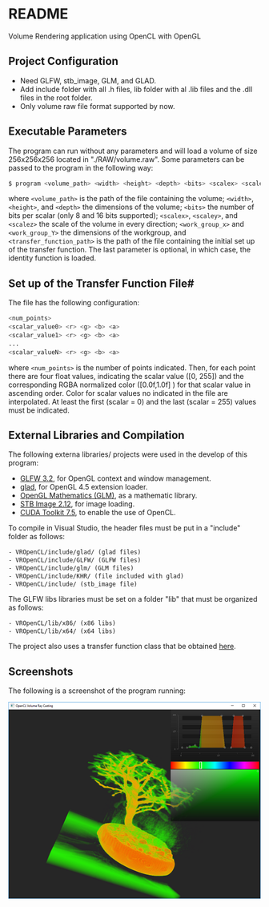 # README #

Volume Rendering application using OpenCL with OpenGL

## Project Configuration ##
- Need GLFW, stb_image, GLM, and GLAD. 
- Add include folder with all .h files, lib folder with al .lib files and the .dll files in the root folder.
- Only volume raw file format supported by now.


## Executable Parameters #
The program can run without any parameters and will load a volume of size 256x256x256 located in "./RAW/volume.raw". Some parameters can be passed to the program in the following way: 

```sh
$ program <volume_path> <width> <height> <depth> <bits> <scalex> <scaley> <scalez> <work_group_x> <work_group_Y> [<transfer_func_path>]
```

where `<volume_path>` is the path of the file containing the volume; `<width>`, `<height>`, and `<depth>` the dimensions of the volume; `<bits>` the number of bits per scalar (only 8 and 16 bits supported); `<scalex>`, `<scaley>`, and `<scalez>` the scale of the volume in every direction; `<work_group_x>` and `<work_group_Y>` the dimensions of the workgroup, and `<transfer_function_path>` is the path of the file containing the initial set up of the transfer function. The last parameter is optional, in which case, the identity function is loaded.

## Set up of the Transfer Function File#

The file has the following configuration:

```sh
<num_points>
<scalar_value0> <r> <g> <b> <a>
<scalar_value1> <r> <g> <b> <a>
...
<scalar_valueN> <r> <g> <b> <a>
```

where  `<num_points>` is the number of points indicated. Then, for each point there are four float values, indicating the scalar value ([0, 255]) and the corresponding RGBA normalized color ([0.0f,1.0f] ) for that scalar value in ascending order. Color for scalar values no indicated in the file are interpolated. At least the first (scalar = 0) and the last (scalar = 255) values must be indicated.


## External Libraries and Compilation

The following externa libraries/ projects were used in the develop of this program:

* [GLFW 3.2](http://www.glfw.org/), for OpenGL context and window management.
* [glad](https://github.com/Dav1dde/glad), for OpenGL 4.5 extension loader.
* [OpenGL Mathematics (GLM)](http://glm.g-truc.net/), as a mathematic library.
* [STB Image 2.12](https://github.com/nothings/stb), for image loading.
* [CUDA Toolkit 7.5](https://developer.nvidia.com/cuda-toolkit), to enable the use of OpenCL.

To compile in Visual Studio, the header files must be put in a "include" folder as follows:

    - VROpenCL/include/glad/ (glad files)
    - VROpenCL/include/GLFW/ (GLFW files)
    - VROpenCL/include/glm/ (GLM files)
	- VROpenCL/include/KHR/ (file included with glad)
	- VROpenCL/include/ (stb_image file)

The GLFW libs libraries must be set on a folder "lib" that must be organized as follows:

    - VROpenCL/lib/x86/ (x86 libs)
	- VROpenCL/lib/x64/ (x64 libs)
	
The project also uses a transfer function class that be obtained [here](https://github.com/franjaviersans/transfer-function-glfw3).

## Screenshots

The following is a screenshot of the program running:

<p align="center">
  <img src ="./screenshot/render.png" />
</p>